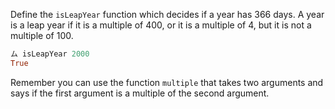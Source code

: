 Define the `isLeapYear` function which decides if a year has 366 days. A year is a leap year if it is a multiple of 400, or it is a multiple of 4, but it is not a multiple of 100.


```haskell
ム isLeapYear 2000
True
```

Remember you can use the function `multiple` that takes two arguments and says if the first argument is a multiple of the second argument.

